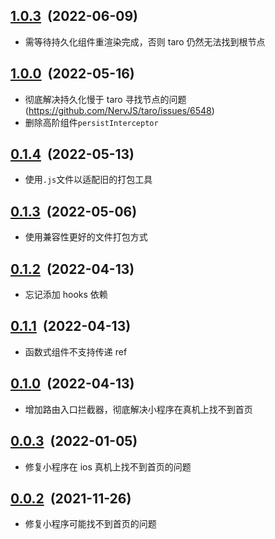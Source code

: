 ## [1.0.3](https://github.com/foca-js/foca-taro-storage/compare/v1.0.0...v1.0.3)&nbsp;&nbsp;(2022-06-09)

- 需等待持久化组件重渲染完成，否则 taro 仍然无法找到根节点

## [1.0.0](https://github.com/foca-js/foca-taro-storage/compare/v0.1.4...v1.0.0)&nbsp;&nbsp;(2022-05-16)

- 彻底解决持久化慢于 taro 寻找节点的问题 (https://github.com/NervJS/taro/issues/6548)
- 删除高阶组件`persistInterceptor`

## [0.1.4](https://github.com/foca-js/foca-taro-storage/compare/v0.1.3...v0.1.4)&nbsp;&nbsp;(2022-05-13)

- 使用`.js`文件以适配旧的打包工具

## [0.1.3](https://github.com/foca-js/foca-taro-storage/compare/v0.1.2...v0.1.3)&nbsp;&nbsp;(2022-05-06)

- 使用兼容性更好的文件打包方式

## [0.1.2](https://github.com/foca-js/foca-taro-storage/compare/v0.1.1...v0.1.2)&nbsp;&nbsp;(2022-04-13)

- 忘记添加 hooks 依赖

## [0.1.1](https://github.com/foca-js/foca-taro-storage/compare/v0.1.0...v0.1.1)&nbsp;&nbsp;(2022-04-13)

- 函数式组件不支持传递 ref

## [0.1.0](https://github.com/foca-js/foca-taro-storage/compare/v0.0.3...v0.1.0)&nbsp;&nbsp;(2022-04-13)

- 增加路由入口拦截器，彻底解决小程序在真机上找不到首页

## [0.0.3](https://github.com/foca-js/foca-taro-storage/compare/v0.0.2...v0.0.3)&nbsp;&nbsp;(2022-01-05)

- 修复小程序在 ios 真机上找不到首页的问题

## [0.0.2](https://github.com/foca-js/foca-taro-storage/compare/v0.0.1...v0.0.2)&nbsp;&nbsp;(2021-11-26)

- 修复小程序可能找不到首页的问题
